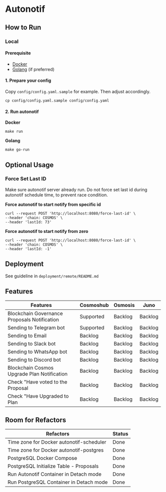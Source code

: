 # Autonotif

## How to Run

### Local

#### Prerequisite
- [Docker](https://www.docker.com/get-started/)
- [Golang](https://go.dev/learn/) (if preferred)

#### 1. Prepare your config
Copy `config/config.yaml.sample` for example. Then adjust accordingly.
```
cp config/config.yaml.sample config/config.yaml
```

#### 2. Run autonotif

__Docker__
```
make run
```

__Golang__
```
make go-run
```

## Optional Usage

### Force Set Last ID
Make sure autonotif server already run. Do not force set last id during autonotif schedule time, to prevent race condition.

__Force autonotif to start notify from specific id__
```
curl --request POST 'http://localhost:8080/force-last-id' \
--header 'chain: COSMOS' \
--header 'lastId: 73'
```
__Force autonotif to start notify from zero__
```
curl --request POST 'http://localhost:8080/force-last-id' \
--header 'chain: COSMOS' \
--header 'lastId: -1'
```

## Deployment
See guideline in `deployment/remote/README.md`

## Features

| Features                                      | Cosmoshub | Osmosis | Juno    |
| --------------------------------------------- | --------- | ------- | ------- |
| Blockchain Governance Proposals Notification  | Supported | Backlog | Backlog |
| Sending to Telegram bot                       | Supported | Backlog | Backlog |
| Sending to Email                              | Backlog   | Backlog | Backlog |
| Sending to Slack bot                          | Backlog   | Backlog | Backlog |
| Sending to WhatsApp bot                       | Backlog   | Backlog | Backlog |
| Sending to Discord bot                        | Backlog   | Backlog | Backlog |
| Blockchain Cosmos Upgrade Plan Notification   | Backlog   | Backlog | Backlog |
| Check "Have <name> voted to the Proposal <ID> | Backlog   | Backlog | Backlog |
| Check "Have <name> Upgraded to Plan <VERSION> | Backlog   | Backlog | Backlog |

## Room for Refactors

| Refactors                                | Status |
| ---------------------------------------- | ------ |
| Time zone for Docker autonotif-scheduler | Done   |
| Time zone for Docker autonotif-postgres  | Done   |
| PostgreSQL Docker Compose                | Done   |
| PostgreSQL Initialize Table - Proposals  | Done   |
| Run Autonotif Container in Detach mode   | Done   |
| Run PostgreSQL Container in Detach mode  | Done   |

